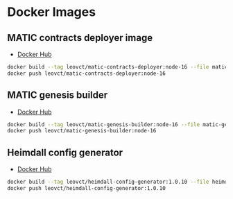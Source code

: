 # Docker Images

## MATIC contracts deployer image

- [Docker Hub](https://hub.docker.com/r/leovct/matic-contracts-deployer)

```bash
docker build --tag leovct/matic-contracts-deployer:node-16 --file matic-contracts-deployer.Dockerfile .
docker push leovct/matic-contracts-deployer:node-16
```

## MATIC genesis builder

- [Docker Hub](https://hub.docker.com/r/leovct/matic-genesis-builder)

```bash
docker build --tag leovct/matic-genesis-builder:node-16 --file matic-genesis-builder.Dockerfile .
docker push leovct/matic-genesis-builder:node-16
```

## Heimdall config generator

- [Docker Hub](https://hub.docker.com/r/leovct/heimdall-config-generator)

```bash
docker build --tag leovct/heimdall-config-generator:1.0.10 --file heimdall-config-generator.Dockerfile .
docker push leovct/heimdall-config-generator:1.0.10
```
